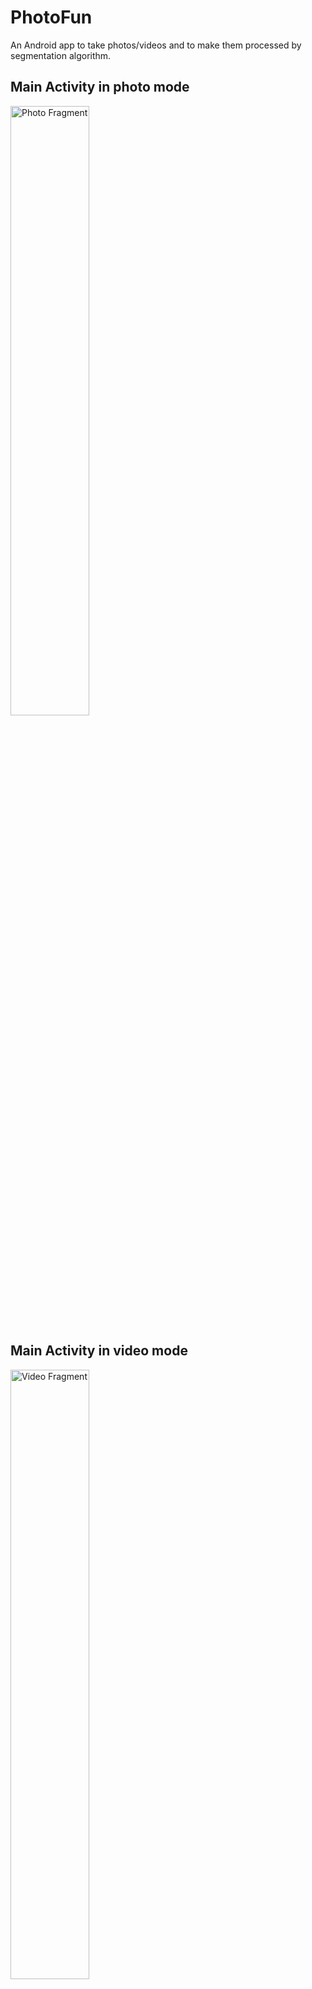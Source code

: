 # PhotoFun
An Android app to take photos/videos and to make them processed by segmentation algorithm.

## Main Activity in photo mode
<img src="https://user-images.githubusercontent.com/11160215/59880782-91259100-93b6-11e9-9375-b711a6b62922.png" alt="Photo Fragment" width="50%" />

## Main Activity in video mode
<img src="https://user-images.githubusercontent.com/11160215/60040990-ec12fd00-96c2-11e9-99f0-d201b0c4c517.png" alt="Video Fragment" width="50%" />
